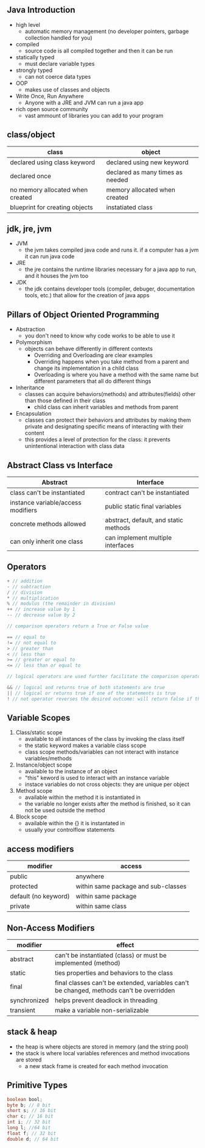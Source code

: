 ## Java Introduction
- high level
    - automatic memory management (no developer pointers, garbage collection handled for you)
- compiled
    - source code is all compiled together and then it can be run
- statically typed
    - must declare variable types
- strongly typed
    - can not coerce data types
- OOP
    - makes use of classes and objects
- Write Once, Run Anywhere
    - Anyone with a JRE and JVM can run a java app
- rich open source community
    - vast ammount of libraries you can add to your program
## class/object
|class|object|
|-----|------|
|declared using class keyword| declared using new keyword|
|declared once|declared as many times as needed|
|no memory allocated when created|memory allocated when created|
|blueprint for creating objects|instatiated class|
## jdk, jre, jvm
- JVM
    - the jvm takes compiled java code and runs it. if a computer has a jvm it can run java code
- JRE
    - the jre contains the runtime libraries necessary for a java app to run, and it houses the jvm too
- JDK
    - the jdk contains developer tools (compiler, debuger, documentation tools, etc.) that allow for the creation of java apps
## Pillars of Object Oriented Programming
- Abstraction
    - you don't need to know why code works to be able to use it
- Polymorphism
    - objects can behave differently in different contexts
        - Overriding and Overloading are clear examples
        - Overriding happens when you take method from a parent and change its implementation in a child class
        - Overloading is where you have a method with the same name but different parameters that all do different things
- Inheritance
    - classes can acquire behaviors(methods) and attributes(fields) other than those defined in their class
        - child class can inherit variables and methods from parent
- Encapsulation
    - classes can protect their behaviors and attributes by making them private and designating specific means of interacting with their content
    - this provides a level of protection for the class: it prevents unintentional interaction with class data
## Abstract Class vs Interface
|Abstract|Interface|
|--------|---------|
|class can't be instantiated|contract can't be instantiated|
|instance variable/access modifiers|public static final variables|
|concrete methods allowed|abstract, default, and static methods|
|can only inherit one class|can implement multiple interfaces|
## Operators
```java
+ // addition
- // subtraction
/ // division
* // multiplication
% // modulus (the remainder in division)
++ // increase value by 1
-- // decrease value by 2

// comparison operators return a True or False value

== // equal to
!= // not equal to
> // greater than
< // less than
>= // greater or equal to
<= // less than or equal to

// logical operators are used further facilitate the comparison operators

&& // logical and returns true of both statements are true
|| // logical or returns true if one of the statements is true
! // not operator reverses the desired outcome: will return false if the expression is true, and vice versa
```
## Variable Scopes
1. Class/static scope
    - available to all instances of the class by invoking the class itself
    - the static keyword makes a variable class scope
    - class scope methods/variables can not interact with instance variables/methods
2. Instance/object scope
    - available to the instance of an object
    - "this" keword is used to interact with an instance variable
    - instace variables do not cross objects: they are unique per object
3. Method scope
    - available within the method it is instantiated in
    - the variable no longer exists after the method is finished, so it can not be used outside the method
4. Block scope
    - available within the {} it is instantated in
    - usually your controlflow statements
## access modifiers
|modifier|access|
|-------|-------|
|public|anywhere|
|protected|within same package and sub-classes|
|default (no keyword)|within same package|
|private|within same class|
## Non-Access Modifiers
|modifier|effect|
|--------|------|
|abstract|can't be instantiated (class) or must be implemented (method)|
|static| ties properties and behaviors to the class|
|final| final classes can't be extended, variables can't be changed, methods can't be overridden|
|synchronized|helps prevent deadlock in threading|
|transient| make a variable non-serializable|
## stack & heap
- the heap is where objects are stored in memory (and the string pool)
- the stack is where local variables references and method invocations are stored
    - a new stack frame is created for each method invocation
## Primitive Types
```java
boolean bool;
byte b; // 8 bit
short s; // 16 bit
char c; // 16 bit
int i; // 32 bit
long l; //64 bit
float f; // 32 bit
double d; // 64 bit
```